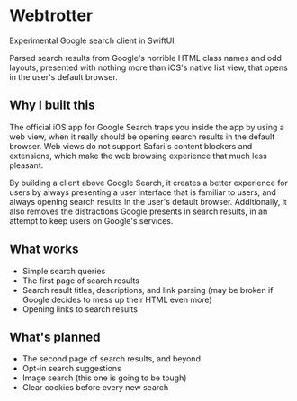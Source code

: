 # Webtrotter
Experimental Google search client in SwiftUI

Parsed search results from Google's horrible HTML class names and odd layouts, presented with nothing more than iOS's native list view, that opens in the user's default browser.

## Why I built this
The official iOS app for Google Search traps you inside the app by using a web view, when it really should be opening search results in the default browser. Web views do not support Safari's content blockers and extensions, which make the web browsing experience that much less pleasant.

By building a client above Google Search, it creates a better experience for users by always presenting a user interface that is familiar to users, and always opening search results in the user's default browser. Additionally, it also removes the distractions Google presents in search results, in an attempt to keep users on Google's services.

## What works
- Simple search queries
- The first page of search results
- Search result titles, descriptions, and link parsing (may be broken if Google decides to mess up their HTML even more)
- Opening links to search results

## What's planned
- The second page of search results, and beyond
- Opt-in search suggestions
- Image search (this one is going to be tough)
- Clear cookies before every new search
